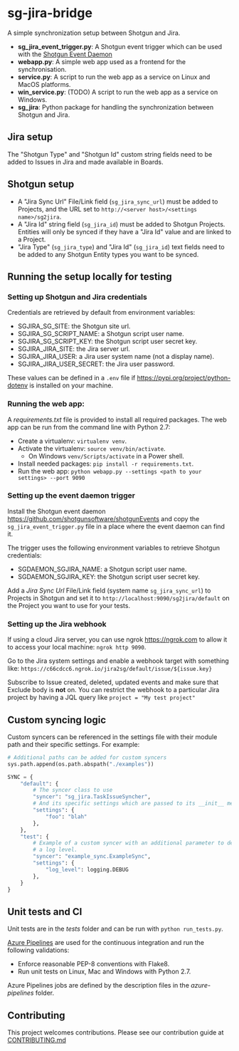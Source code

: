 # sg-jira-bridge

A simple synchronization setup between Shotgun and Jira.


-  **sg_jira_event_trigger.py**: A Shotgun event trigger which can be used with the [Shotgun Event Daemon](https://github.com/shotgunsoftware/shotgunEvents)
- **webapp.py**: A simple web app used as a frontend for the synchronisation.
- **service.py**: A script to run the web app as a service on Linux and MacOS platforms.
- **win_service.py**:  (TODO) A script to run the web app as a service on Windows.
- **sg_jira**: Python package for handling the synchronization between Shotgun and Jira.


## Jira setup

The "Shotgun Type" and "Shotgun Id" custom string fields need to be added to Issues in Jira
and made available in Boards. 

## Shotgun setup
- A "Jira Sync Url" File/Link field (`sg_jira_sync_url`) must be added to Projects, and the URL set to `http://<server host>/<settings name>/sg2jira`.
- A "Jira Id" string field (`sg_jira_id`) must be added to Shotgun Projects. Entities will only be synced if they have a "Jira Id" value and are linked to a Project.
- "Jira Type" (`sg_jira_type`) and "Jira Id" (`sg_jira_id`) text fields need to be added to any Shotgun Entity types you want to be synced.

## Running the setup locally for testing
 
 ### Setting up Shotgun and Jira credentials
 
 Credentials are retrieved by default from environment variables:
 - SGJIRA_SG_SITE: the Shotgun site url.
 - SGJIRA_SG_SCRIPT_NAME: a Shotgun script user name.
 - SGJIRA_SG_SCRIPT_KEY: the Shotgun script user secret key.
 - SGJIRA_JIRA_SITE: the Jira server url.
 - SGJIRA_JIRA_USER: a Jira user system name (not a display name).
 - SGJIRA_JIRA_USER_SECRET: the Jira user password.
 
 These values can be defined in a `.env` file if https://pypi.org/project/python-dotenv is installed on your machine. 
 
 ### Running the web app:
 A _requirements.txt_ file is provided to install all required packages. 
 The web app can be run from the command line with Python 2.7:
 - Create a virtualenv: `virtualenv venv`.
 - Activate the virtualenv: `source venv/bin/activate`.
   - On Windows `venv/Scripts/activate` in a Power shell.
- Install needed packages: `pip install -r requirements.txt`.
- Run the web app: `python webapp.py --settings <path to your settings> --port 9090`

### Setting up the event daemon trigger
Install the Shotgun event daemon https://github.com/shotgunsoftware/shotgunEvents and copy
the  `sg_jira_event_trigger.py` file in a place where the event daemon can find it.

The trigger uses the following environment variables to retrieve Shotgun credentials:
- SGDAEMON_SGJIRA_NAME: a Shotgun script user name.
- SGDAEMON_SGJIRA_KEY: the Shotgun script user secret key.

Add a _Jira Sync Url_ File/Link field (system name `sg_jira_sync_url`) to Projects in Shotgun and set it to `http://localhost:9090/sg2jira/default`
on the Project you want to use for your tests.

### Setting up the Jira webhook

If using a cloud Jira server, you can use ngrok https://ngrok.com to allow it to access your
local machine: `ngrok http 9090`.

Go to the Jira system settings and enable a webhook target with something like: `https://c66cdcc6.ngrok.io/jira2sg/default/issue/${issue.key}`

Subscribe to Issue created, deleted, updated events and make sure that Exclude body is **not** on.
You can restrict the webhook to a particular Jira project by having a JQL query like `project = "My test project"`

## Custom syncing logic

Custom syncers can be referenced in the settings file with their module path and their specific
settings.
For example:
```python
# Additional paths can be added for custom syncers
sys.path.append(os.path.abspath("./examples"))

SYNC = {
    "default": {
        # The syncer class to use
        "syncer": "sg_jira.TaskIssueSyncher",
        # And its specific settings which are passed to its __init__ method
        "settings": {
            "foo": "blah"
        },
    },
    "test": {
        # Example of a custom syncer with an additional parameter to define
        # a log level.
        "syncer": "example_sync.ExampleSync",
        "settings": {
            "log_level": logging.DEBUG
        },
    }
}
```

## Unit tests and CI
Unit tests are in the _tests_ folder and can be run with `python run_tests.py`.

[Azure Pipelines](https://github.com/marketplace/azure-pipelines) are used for the continuous integration and run the following validations:
- Enforce reasonable PEP-8 conventions with Flake8.
- Run unit tests on Linux, Mac and Windows with Python 2.7.

Azure Pipelines jobs are defined by the description files in the _azure-pipelines_ folder.

## Contributing

This project welcomes contributions. Please see our contribution guide at [CONTRIBUTING.md](CONTRIBUTING.md)
